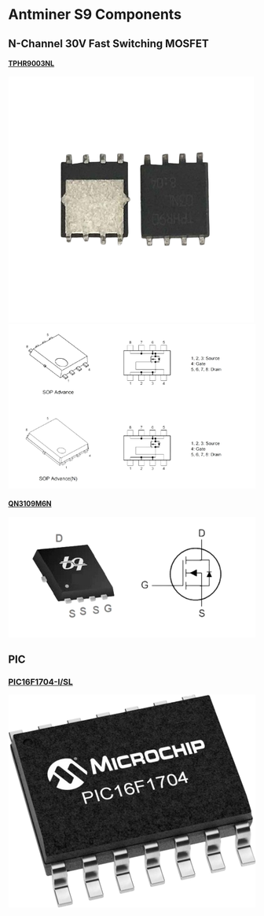 # Antminer S9 Components

## N-Channel 30V Fast Switching MOSFET

#### [TPHR9003NL](../../../Assets/TPHR9003NL.pdf)

<img src="../../../Assets/TPHR9003NL.png">
<img src="../../../Assets/TPHR9003NL-1.png">

#### [QN3109M6N](../../../Assets/QN3109M6N.pdf)

<img src="../../../Assets/QN3109M6N.png">

## PIC

### [PIC16F1704-I/SL](https://www.digikey.com/en/products/detail/microchip-technology/PIC16F1704-I-SL/4439823)

<img src="../../../Assets/PIC16F1704-SOIC-14.png">
